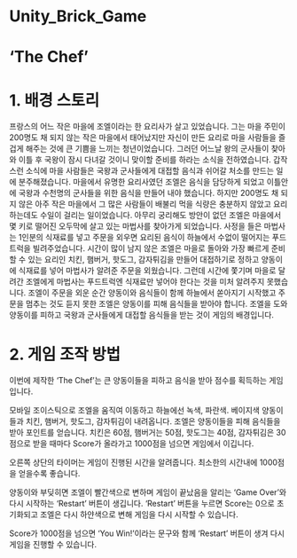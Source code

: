 # Unity_Brick_Game

# ‘The Chef’

# 1. 배경 스토리

 프랑스의 어느 작은 마을에 조엘이라는 한 요리사가 살고 있었습니다. 그는 마을 주민이 200명도 채 되지 않는 작은 마을에서 태어났지만 자신이 만든 요리로 마을 사람들을 즐겁게 해주는 것에 큰 기쁨을 느끼는 청년이었습니다. 그러던 어느날 왕의 군사들이 찾아와 이틀 후 국왕이 잠시 다녀갈 것이니 맞이할 준비를 하라는 소식을 전하였습니다. 갑작스런 소식에 마을 사람들은 국왕과 군사들에게 대접할 음식과 쉬어갈 처소를 만드는 일에 분주해졌습니다. 마을에서 유명한 요리사였던 조엘은 음식을 담당하게 되었고 이틀안에 국왕과 수천명의 군사들을 위한 음식을 만들어 내야 했습니다. 하지만 200명도 채 되지 않은 아주 작은 마을에서 그 많은 사람들이 배불리 먹을 식량은 충분하지 않았고 요리하는데도 수일이 걸리는 일이었습니다.
 아무리 궁리해도 방안이 없던 조엘은 마을에서 몇 키로 떨어진 오두막에 살고 있는 마법사를 찾아가게 되었습니다. 사정을 들은 마법사는 1인분의 식재료를 넣고 주문을 외우면 요리된 음식이 하늘에서 수없이 떨어지는 푸드트럭을 빌려주었습니다. 시간이 많이 남지 않은 조엘은 마을로 돌아와 가장 빠르게 준비할 수 있는 요리인 치킨, 햄버거, 핫도그, 감자튀김을 만들어 대접하기로 정하고 양동이에 식재료를 넣어 마법사가 알려준 주문을 외웠습니다. 그런데 시간에 쫓기며 마을로 달려간 조엘에게 마법사는 푸드트럭엔 식재료만 넣어야 한다는 것을 미처 알려주지 못했습니다. 조엘이 주문을 외운 순간 양동이와 음식들이 함께 하늘에서 쏟아지기 시작했고 주문을 멈추는 것도 듣지 못한 조엘은 양동이를 피해 음식들을 받아야 합니다. 조엘을 도와 양동이를 피하고 국왕과 군사들에게 대접할 음식들을 받는 것이 게임의 배경입니다. 

# 2. 게임 조작 방법

 이번에 제작한 ‘The Chef’는 큰 양동이들을 피하고 음식을 받아 점수를 획득하는 게임입니다. 
 
 모바일 조이스틱으로 조엘을 움직여 이동하고 하늘에선 녹색, 파란색. 베이지색 양동이들과 치킨, 햄버거, 핫도그, 감자튀김이 내려옵니다. 
 조엘은 양동이들을 피해 음식들을 받아 포인트를 얻습니다. 
 치킨은 60점, 햄버거는 50점, 핫도그는 40점, 감자튀김은 30점으로 받을 때마다 Score가 올라가고 1000점을 넘으면 게임에서 이깁니다. 
 
 오른쪽 상단의 타이머는 게임이 진행된 시간을 알려줍니다. 최소한의 시간내에 1000점을 얻을수록 좋습니다. 
 
 양동이와 부딪히면 조엘이 빨간색으로 변하며 게임이 끝났음을 알리는 ‘Game Over’와 다시 시작하는 ‘Restart’ 버튼이 생깁니다. 
 ‘Restart’ 버튼을 누르면 Score는 0으로 초기화되고 조엘은 다시 하얀색으로 변해 게임을 다시 시작할 수 있습니다. 
 
 Score가 1000점을 넘으면 ‘You Win!’이라는 문구와 함께 ‘Restart’ 버튼이 생겨 다시 게임을 진행할 수 있습니다. 
